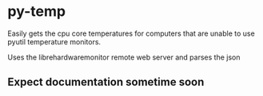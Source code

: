 # py-temp
Easily gets the cpu core temperatures for computers that are unable to use pyutil temperature monitors. 

Uses the librehardwaremonitor remote web server and parses the json

## Expect documentation sometime soon
